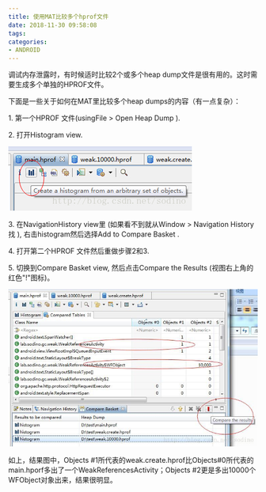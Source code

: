 ```yaml
---
title: 使用MAT比较多个hprof文件
date: 2018-11-30 09:58:08
tags:
categories:
- ANDROID
---
```

调试内存泄露时，有时候适时比较2个或多个heap dump文件是很有用的。这时需要生成多个单独的HPROF文件。

下面是一些关于如何在MAT里比较多个heap dumps的内容（有一点复杂）：

1. 第一个HPROF 文件(usingFile > Open Heap Dump ).

2. 打开Histogram view.

![avatar](https://github.com/zhoulzhou/MarkDownPhotos/raw/master/android/nei2.jpg)

3. 在NavigationHistory view里 (如果看不到就从Window > Navigation History找 ), 右击histogram然后选择Add to Compare Basket .

4. 打开第二个HPROF 文件然后重做步骤2和3.

5. 切换到Compare Basket view, 然后点击Compare the Results (视图右上角的红色"!"图标)。

![avatar](https://github.com/zhoulzhou/MarkDownPhotos/raw/master/android/nei3.jpg)

 如上，结果图中，Objects #1所代表的weak.create.hprof比Objects#0所代表的main.hporf多出了一个WeakReferencesActivity；Objects #2更是多出10000个WFObject对象出来，结果很明显。

